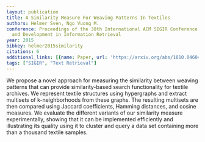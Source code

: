 ```yaml
---
layout: publication
title: A Similarity Measure For Weaving Patterns In Textiles
authors: Helmer Sven, Ngo Vuong M.
conference: Proceedings of the 38th International ACM SIGIR Conference on Research
  and Development in Information Retrieval
year: 2015
bibkey: helmer2015similarity
citations: 6
additional_links: [{name: Paper, url: 'https://arxiv.org/abs/1810.04604'}]
tags: ["SIGIR", "Text Retrieval"]
---
```

We propose a novel approach for measuring the similarity between weaving
patterns that can provide similarity-based search functionality for textile
archives. We represent textile structures using hypergraphs and extract
multisets of k-neighborhoods from these graphs. The resulting multisets are
then compared using Jaccard coefficients, Hamming distances, and cosine
measures. We evaluate the different variants of our similarity measure
experimentally, showing that it can be implemented efficiently and illustrating
its quality using it to cluster and query a data set containing more than a
thousand textile samples.